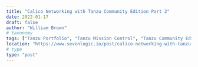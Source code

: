 ```yaml
---
title: "Calico Networking with Tanzu Community Edition Part 2"
date: 2022-01-17
draft: false
author: "William Brown"
# taxonomy
tags: ["Tanzu Portfolio", "Tanzu Mission Control", "Tanzu Community Edition"]
location: "https://www.sevenlogic.io/post/calico-networking-with-tanzu-community-edition-part-2"
# type
type: "post"
---
```

